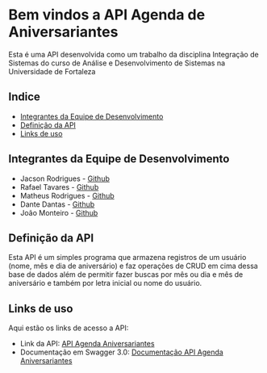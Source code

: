 # Bem vindos a API Agenda de Aniversariantes
Esta é uma API desenvolvida como um trabalho da disciplina Integração de Sistemas do curso de Análise e Desenvolvimento de Sistemas na Universidade de Fortaleza

## Indice
  - [Integrantes da Equipe de Desenvolvimento](#integrantes-da-equipe-de-desenvolvimento)
  - [Definição da API](#definição-da-api)
  - [Links de uso](#links-de-uso)

## Integrantes da Equipe de Desenvolvimento
- Jacson Rodrigues - [Github](https://github.com/jacksrm)
- Rafael Tavares - [Github](https://github.com/RafaelD3v)
- Matheus Rodrigues - [Github](https://github.com/Mayh6m)
- Dante Dantas - [Github](https://github.com/Dantedod)
- João Monteiro - [Github](https://github.com/joaomonteiroSN)

## Definição da API
Esta API é um simples programa que armazena registros de um usuário (nome, mês e dia de aniversário) e faz operações de CRUD em cima dessa base de dados além de permitir fazer buscas por mês ou dia e mês de aniversário e também por letra inicial ou nome do usuário.

## Links de uso
Aqui estão os links de acesso a API: 

- Link da API: [API Agenda Aniversariantes](https://agendaaniversariantesapi.herokuapp.com/)
- Documentação em Swagger 3.0: [Documentação API Agenda Aniversariantes](https://agendaaniversariantesapi.herokuapp.com/api-docs)
